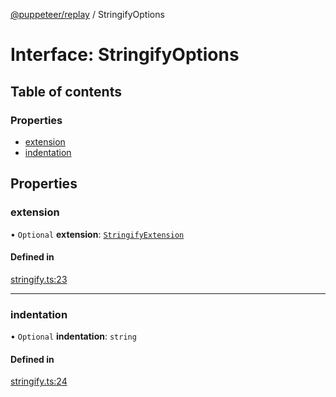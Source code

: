[@puppeteer/replay](../README.md) / StringifyOptions

# Interface: StringifyOptions

## Table of contents

### Properties

- [extension](StringifyOptions.md#extension)
- [indentation](StringifyOptions.md#indentation)

## Properties

### extension

• `Optional` **extension**: [`StringifyExtension`](../classes/StringifyExtension.md)

#### Defined in

[stringify.ts:23](https://github.com/puppeteer/replay/blob/main/src/stringify.ts#L23)

---

### indentation

• `Optional` **indentation**: `string`

#### Defined in

[stringify.ts:24](https://github.com/puppeteer/replay/blob/main/src/stringify.ts#L24)
